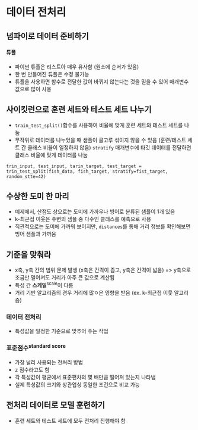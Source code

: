 # 데이터 전처리
## 넘파이로 데이터 준비하기
#### 튜플
- 파이썬 튜플은 리스트아 매우 유사함 (원소에 순서가 있음)
- 한 번 만들어진 튜플은 수정 불가능
- 튜플을 사용하면 함수로 전달한 값이 바뀌지 않는다는 것을 믿을 수 있어 매개변수 값으로 많이 사용
## 사이킷런으로 훈련 세트와 테스트 세트 나누기
- `train_test_split()`함수를 사용하여 비율에 맞게 훈련 세트와 테스트 세트를 나눔
- 무작위로 데이터를 나누었을 때 샘플이 골고루 섞이지 않을 수 있음 (훈련/테스트 세트 간 클래스 비율이 일정하지 않음)
  `stratify` 매개변수에 타깃 데이터를 전달하면 클래스 비율에 맞게 데이터를 나눔
```
trin_input, test_input, tarin_target, test_target = trin_test_split(fish_data, fish_target, stratify=fist_target, random_stte=42)
```
## 수상한 도미 한 마리
- 예제에서, 산점도 상으로는 도미에 가까우나 빙어로 분류된 샘플이 1개 있음
- k-최근접 이웃은 주변의 샘플 중 다수인 클래스를 예측으로 사용
- 직관적으로는 도미에 가까워 보이지만, `distances`를 통해 거리 정보를 확인해보면 빙어 샘플과 가까움

## 기준을 맞춰라
- x축, y축 간의 범위 문제 발생 (x축은 간격이 좁고, y축은 간격이 넓음) => y축으로 조금만 멀어져도 거리가 아주 큰 값으로 계산됨
- 특성 간 **스케일**<sup>scale</sup>이 다름
- 거리 기반 알고리즘의 경우 거리에 많ㅇ은 영향을 받음 (ex. k-최근접 이웃 알고리즘)
### 데이터 전처리
- 특성값을 일정한 기준으로 맞추어 주는 작업
### 표준점수<sup>standard score</sup>
- 가장 널리 사용되는 전처리 방법
- z 점수라고도 함
- 각 특성값이 평균에서 표준편차의 몇 배만큼 떨어져 있는지 나타냄
- 실제 특성값의 크기와 상관업싱 동일한 조건으로 비교 가능
## 전처리 데이터로 모델 훈련하기
- 훈련 세트와 테스트 세트에 모두 전처리 진행해야 함
